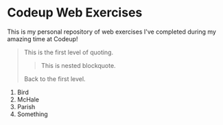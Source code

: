  # Codeup Web Exercises

 This is my personal repository of web exercises
 I've completed during my amazing time at Codeup!

 > This is the first level of quoting.
>
> > This is nested blockquote.
>
> Back to the first level.

1.  Bird
2.  McHale
3.  Parish
4.  Something